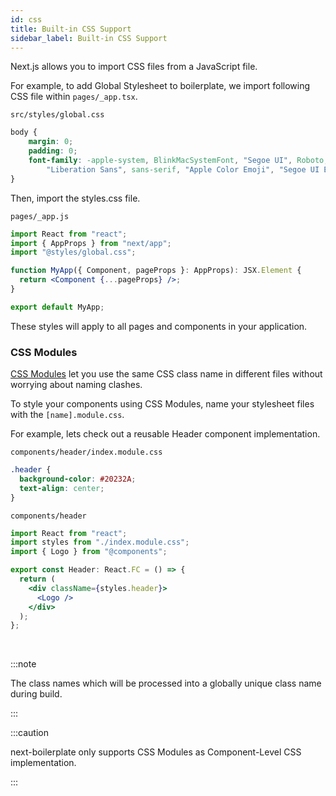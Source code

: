 ```yaml
---
id: css
title: Built-in CSS Support
sidebar_label: Built-in CSS Support
---
```


Next.js allows you to import CSS files from a JavaScript file.

For example, to add Global Stylesheet to boilerplate, we import following CSS file within `pages/_app.tsx`.

`src/styles/global.css`
<!-- **_src/styles/global.css_** -->
```css
body {
    margin: 0;
    padding: 0;
    font-family: -apple-system, BlinkMacSystemFont, "Segoe UI", Roboto, "Helvetica Neue", Arial, "Noto Sans",
        "Liberation Sans", sans-serif, "Apple Color Emoji", "Segoe UI Emoji", "Segoe UI Symbol", "Noto Color Emoji";
}
```

Then, import the styles.css file.

`pages/_app.js`
<!-- **_pages/_app.js_** -->
```jsx
import React from "react";
import { AppProps } from "next/app";
import "@styles/global.css";

function MyApp({ Component, pageProps }: AppProps): JSX.Element {
  return <Component {...pageProps} />;
}

export default MyApp;
```

These styles will apply to all pages and components in your application.

### CSS Modules

[CSS Modules](https://github.com/css-modules/css-modules) let you use the same CSS class name in different files without worrying about naming clashes.

To style your components using CSS Modules, name your stylesheet files with the `[name].module.css`.

For example, lets check out a reusable Header component implementation.

`components/header/index.module.css`
```css 
.header {
  background-color: #20232A;
  text-align: center;
}
```


`components/header`
```jsx
import React from "react";
import styles from "./index.module.css";
import { Logo } from "@components";

export const Header: React.FC = () => {
  return (
    <div className={styles.header}>
      <Logo />
    </div>
  );
};
```

<br/>

:::note

The class names which will be processed into a globally unique class name during build.

:::

:::caution

next-boilerplate only supports CSS Modules as Component-Level CSS implementation.

:::
